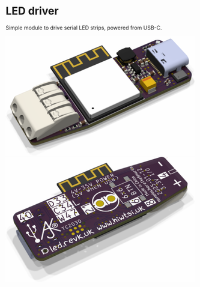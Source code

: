 # LED driver

Simple module to drive serial LED strips, powered from USB-C.

![Top](LED.png)
![Bottom](LED-bottom.png)
